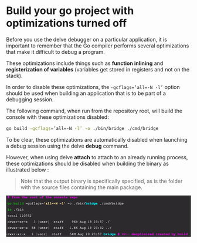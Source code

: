 # Build your go project with optimizations turned off

Before you use the delve debugger on a particular application, it is important to remember that the Go compiler performs several optimizations that make it difficult to debug a program.

These optimizations include things such as **function inlining** and **registerization of variables** (variables get stored in registers and not on the stack).

In order to disable these optimizations, the 
``` -gcflags=’all=-N -l’ ``` option should be used when building an application that is to be part of a debugging session.

The following command, when run from the repository root, will build the console with these optimizations disabled:
```bash
go build -gcflags=’all=-N -l’ -o ./bin/bridge ./cmd/bridge
```

To be clear, these optimizations are automatically disabled when launching a debug session using the delve **debug** command.

However, when using delve **attach** to attach to an already running process, these optimizations should be disabled when building the binary as illustrated below :

>Note that the output binary is specifically specified, as is the folder with the source files containing the main package. 

![Go build options](images/go-build-options.jpg)